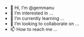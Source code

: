 - 👋 Hi, I’m @gemmanu
- 👀 I’m interested in ...
- 🌱 I’m currently learning ...
- 💞️ I’m looking to collaborate on ...
- 📫 How to reach me ...

<!---
gemmanu/gemmanu is a ✨ special ✨ repository because its `README.md` (this file) appears on your GitHub profile.
You can click the Preview link to take a look at your changes.
--->
